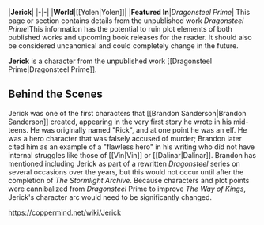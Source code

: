 |**Jerick**|
|-|-|
|**World**|[[Yolen\|Yolen]]|
|**Featured In**|*Dragonsteel Prime*|
This page or section contains details from the unpublished work *Dragonsteel Prime*!This information has the potential to ruin plot elements of both published works and upcoming book releases for the reader. It should also be considered uncanonical and could completely change in the future.

**Jerick** is a character from the unpublished work [[Dragonsteel Prime\|Dragonsteel Prime]].

## Behind the Scenes
Jerick was one of the first characters that [[Brandon Sanderson\|Brandon Sanderson]] created, appearing in the very first story he wrote in his mid-teens. He was originally named "Rick", and at one point he was an elf. He was a hero character that was falsely accused of murder; Brandon later cited him as an example of a "flawless hero" in his writing who did not have internal struggles like those of [[Vin\|Vin]] or [[Dalinar\|Dalinar]].
Brandon has mentioned including Jerick as part of a rewritten *Dragonsteel* series on several occasions over the years, but this would not occur until after the completion of *The Stormlight Archive*. Because characters and plot points were cannibalized from *Dragonsteel* Prime to improve *The Way of Kings*, Jerick's character arc would need to be significantly changed.



https://coppermind.net/wiki/Jerick